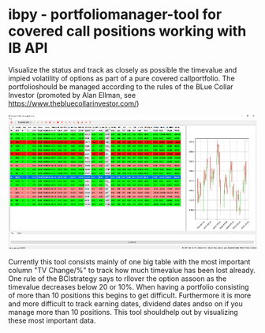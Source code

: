 # ibpy - portfoliomanager-tool for covered call positions working with IB API

Visualize the status and track as closely as possible the timevalue and impied volatility of options as part of a pure covered callportfolio. The portfolioshould be managed according  to the rules of the BLue Collar Investor (promoted by Alan Ellman, see https://www.thebluecollarinvestor.com/)

![screenshot](screenshots/Capture.PNG)


Currently this tool consists mainly of one big table with the most important column "TV Change/%" to track how much timevalue has been lost already. One rule of the BCIstrategy says to rllover the option assoon as the timevalue decreases below 20 or 10%. When having a portfolio  consisting of more than 10 positions this begins to get difficult. Furthermore it is more and more difficult to track earning dates, dividend dates andso on if you  manage more than 10 positions. This tool shouldhelp out by visualizing these most important data.

